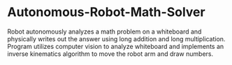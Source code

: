 # Autonomous-Robot-Math-Solver
Robot autonomously analyzes a math problem on a whiteboard and physically writes out the answer using long addition and long multiplication. Program utilizes computer vision to analyze whiteboard and implements an inverse kinematics algorithm to move the robot arm and draw numbers.



